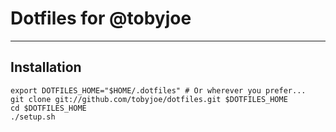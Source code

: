 # Dotfiles for @tobyjoe
---

## Installation
```
export DOTFILES_HOME="$HOME/.dotfiles" # Or wherever you prefer...
git clone git://github.com/tobyjoe/dotfiles.git $DOTFILES_HOME
cd $DOTFILES_HOME
./setup.sh
```

